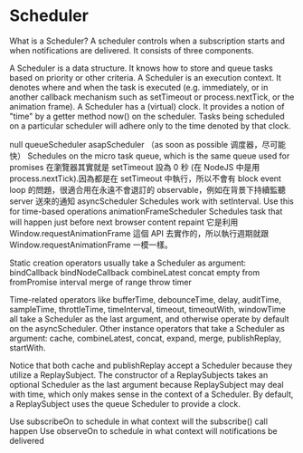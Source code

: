 # Scheduler

What is a Scheduler? A scheduler controls when a subscription starts and when notifications are delivered. It consists of three components.

A Scheduler is a data structure. It knows how to store and queue tasks based on priority or other criteria.
A Scheduler is an execution context. It denotes where and when the task is executed (e.g. immediately, or in another callback mechanism such as setTimeout or process.nextTick, or the animation frame).
A Scheduler has a (virtual) clock. It provides a notion of "time" by a getter method now() on the scheduler. Tasks being scheduled on a particular scheduler will adhere only to the time denoted by that clock.

null
queueScheduler
asapScheduler （as soon as possible 调度器，尽可能快） Schedules on the micro task queue, which is the same queue used for promises 在瀏覽器其實就是 setTimeout 設為 0 秒 (在 NodeJS 中是用 process.nextTick).因為都是在 setTimeout 中執行，所以不會有 block event loop 的問題，很適合用在永遠不會退訂的 observable，例如在背景下持續監聽 server 送來的通知
asyncScheduler Schedules work with setInterval. Use this for time-based operations
animationFrameScheduler Schedules task that will happen just before next browser content repaint 它是利用 Window.requestAnimationFrame 這個 API 去實作的，所以執行週期就跟 Window.requestAnimationFrame 一模一樣。

Static creation operators usually take a Scheduler as argument:
bindCallback
bindNodeCallback
combineLatest
concat
empty
from
fromPromise
interval
merge
of
range
throw
timer

Time-related operators like bufferTime, debounceTime, delay, auditTime, sampleTime, throttleTime, timeInterval, timeout, timeoutWith, windowTime all take a Scheduler as the last argument, and otherwise operate by default on the asyncScheduler.
Other instance operators that take a Scheduler as argument: cache, combineLatest, concat, expand, merge, publishReplay, startWith.

Notice that both cache and publishReplay accept a Scheduler because they utilize a ReplaySubject. The constructor of a ReplaySubjects takes an optional Scheduler as the last argument because ReplaySubject may deal with time, which only makes sense in the context of a Scheduler. By default, a ReplaySubject uses the queue Scheduler to provide a clock.

Use subscribeOn to schedule in what context will the subscribe() call happen
Use observeOn to schedule in what context will notifications be delivered
